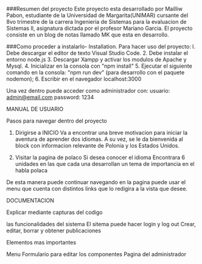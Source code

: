 ###Resumen del proyecto
Este proyecto esta desarrollado por Mailliw Pabon, estudiante de la Universidad de Margarita(UNIMAR) cursante del 8vo trimestre de la carrera Ingenieria de Sistemas
 para la evaluacion de Sistemas II, asignatura dictada por el profesor Mariano Garcia.
El proyecto consiste en un blog de notas llamado MK que esta en desarrollo.


###Como proceder a instalarlo- Installation.
	Para hacer uso del proyecto:
l. Debe descargar el editor de texto Visual Studio Code.
2. Debe instalar el entorno node.js 
3. Descargar Xampp y activar los modulos de Apache y Mysql.
4. Inicializar en la consola con "npm install" 
5. Ejecutar el siguiente comando en la consola: "npm run dev" (para desarrollo con el paquete nodemon); 
6. Escribir en el navegador localhost:3000

Una vez dentro puede acceder como administrador con:
usuario: admin@email.com
password: 1234


MANUAL DE USUARIO

Pasos para navegar dentro del proyecto
1. Dirigirse a INICIO 
Va a encontrar una breve motivacion para iniciar la aventura de aprender dos idiomas.
A su vez, se le da bienvenida al block con informacion relevante de Polonia y los Estados Unidos.

2. Visitar la pagina de polaco
Si desea conocer el idioma
Encontrara 6 unidades en las que cada una desarrollan un tema de importancia en el habla polaca

De esta manera puede continuar navegando en la pagina puede usar el menu que cuenta con distintos links que lo redigira a la vista que desee.

DOCUMENTACION

Explicar mediante capturas del codigo 

las funcionalidades del sistema
El sitema puede hacer login y log out
Crear, editar, borrar y obtener publicaciones

Elementos mas importantes

Menu
Formulario para editar los componentes
Pagina del administrador
